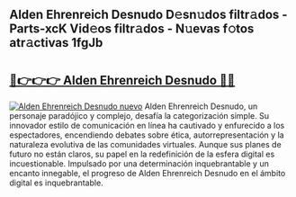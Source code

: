 ## Alden Ehrenreich Desnudo D𝚎sn𝚞dos filtr𝚊dos - Parts-xcK Vid𝚎os filtr𝚊dos - N𝚞evas f𝚘tos atr𝚊ctivas 1fgJb

# <h2><a href="http://mb0cuu.tromn.icu/?c=Alden+Ehrenreich+Desnudo">🔗👉👉👉 Alden Ehrenreich Desnudo 🔗🔗</a></h2>

[![Alden Ehrenreich Desnudo nuevo](https://i.imgur.com/pEAQMta.gif)](http://mb0cuu.tromn.icu/?c=Alden+Ehrenreich+Desnudo)
Alden Ehrenreich Desnudo, un personaje paradójico y complejo, desafía la categorización simple. Su innovador estilo de comunicación en línea ha cautivado y enfurecido a los espectadores, encendiendo debates sobre ética, autorrepresentación y la naturaleza evolutiva de las comunidades virtuales. Aunque sus planes de futuro no están claros, su papel en la redefinición de la esfera digital es incuestionable. Impulsado por una determinación inquebrantable y un encanto innegable, el progreso de Alden Ehrenreich Desnudo en el ámbito digital es inquebrantable.
